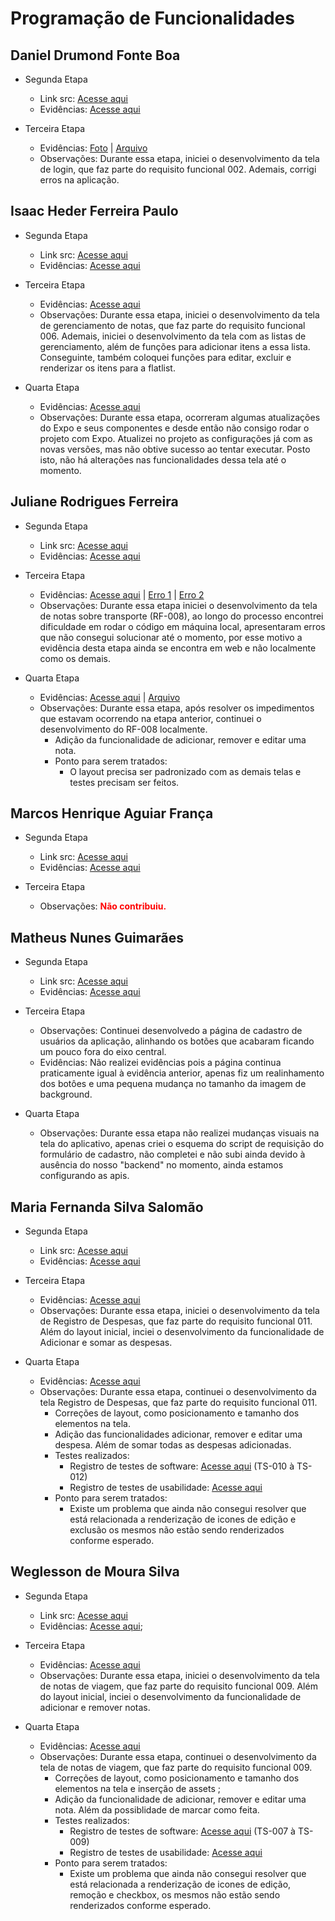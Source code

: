 # Programação de Funcionalidades

## Daniel Drumond Fonte Boa

- Segunda Etapa

  - Link src: [Acesse aqui](../src/etapa-2/Daniel)
  - Evidências: [Acesse aqui](./img/proof-of-execution-daniel.png)

- Terceira Etapa
  - Evidências: [Foto](./img/proof-of-execution-daniel2.png) | [Arquivo](../src/SpeedTrip/screens/LoginScreen.js)
  - Observações: Durante essa etapa, iniciei o desenvolvimento da tela de login, que faz parte do requisito funcional 002. Ademais, corrigi erros na aplicação.

## Isaac Heder Ferreira Paulo

- Segunda Etapa

  - Link src: [Acesse aqui](../src/etapa-2/teste-expo-isaac)
  - Evidências: [Acesse aqui](./img/teste-expo-isaac.png)

- Terceira Etapa
  - Evidências: [Acesse aqui](src/SpeedTrip/screens/NotesManagementScreen.js)
  - Observações: Durante essa etapa, iniciei o desenvolvimento da tela de gerenciamento de notas, que faz parte do requisito funcional 006. Ademais, iniciei o desenvolvimento da tela com as listas de gerenciamento, além de funções para adicionar itens a essa lista. Conseguinte, também coloquei funções para editar, excluir e renderizar os itens para a flatlist.

- Quarta Etapa
  - Evidências: [Acesse aqui](src/SpeedTrip/screens/NotesManagementScreen.js)
  - Observações: Durante essa etapa, ocorreram algumas atualizações do Expo e seus componentes e desde então não consigo rodar o projeto com Expo. Atualizei no projeto as configurações já com as novas versões, mas não obtive sucesso ao tentar executar. Posto isto, não há alterações nas funcionalidades dessa tela até o momento.
 
## Juliane Rodrigues Ferreira

- Segunda Etapa

  - Link src: [Acesse aqui](../src/etapa-2/juliane/app-componentes/app-componentes/)
  - Evidências: [Acesse aqui](./img/expo%20juliane.png)

- Terceira Etapa
  - Evidências: [Acesse aqui](./img/evid_notas_transporte.png) | [Erro 1](./img/ju%20-%20evidencia%20erro%2020-04.jpeg) | [Erro 2](./img/ju%20-%20evidencia%20erro%2023-04.png)
  - Observações: Durante essa etapa iniciei o desenvolvimento da tela de notas sobre transporte (RF-008), ao longo do processo encontrei dificuldade em rodar o código em máquina local, apresentaram erros que não consegui solucionar até o momento, por esse motivo a evidência desta etapa ainda se encontra em web e não localmente como os demais.

- Quarta Etapa
  - Evidências: [Acesse aqui](./img/ju%20-%20evidência_etapa4.png) | [Arquivo](../src/SpeedTrip/screens/NotasTransporteScreen.js)
  - Observações: Durante essa etapa, após resolver os impedimentos que estavam ocorrendo na etapa anterior, continuei o desenvolvimento do RF-008 localmente.
    - Adição da funcionalidade de adicionar, remover e editar uma nota.
    - Ponto para serem tratados:
      - O layout precisa ser padronizado com as demais telas e testes precisam ser feitos.


## Marcos Henrique Aguiar França

- Segunda Etapa

  - Link src: [Acesse aqui](../src/etapa-2/etapa-2/marcos/)
  - Evidências: [Acesse aqui](./img/teste-expo-marcos.png)

- Terceira Etapa
  - Observações: <font color= red>**Não contribuiu.**</font>

## Matheus Nunes Guimarães

- Segunda Etapa

  - Link src: [Acesse aqui](../src/etapa-2/matheus/mthProject)
  - Evidências: [Acesse aqui](./matheus/evidencia/evidencia-mth.jpg)

- Terceira Etapa
   - Observações: Continuei desenvolvedo a página de cadastro de usuários da aplicação, alinhando os botões que acabaram ficando um pouco fora do eixo central.
   - Evidências: Não realizei evidências pois a página continua praticamente igual à evidência anterior, apenas fiz um realinhamento dos botôes e uma pequena mudança no tamanho da imagem de background.

- Quarta Etapa
   - Observações: Durante essa etapa não realizei mudanças visuais na tela do aplicativo, apenas criei o esquema do script de requisição do formulário de cadastro, não completei e não subi ainda devido à ausência do nosso "backend" no momento, ainda estamos configurando as apis.

## Maria Fernanda Silva Salomão

- Segunda Etapa

  - Link src: [Acesse aqui](../src/etapa-2/maria/app-expo/app-expo)
  - Evidências: [Acesse aqui](./img/projeto-expo-maria-fernanda.png)

- Terceira Etapa
  - Evidências: [Acesse aqui](https://youtu.be/bV8LSNVcBBs?feature=shared)
  - Observações: Durante essa etapa, iniciei o desenvolvimento da tela de Registro de Despesas, que faz parte do requisito funcional 011. Além do layout inicial, inciei o desenvolvimento da funcionalidade de Adicionar e somar as despesas.

- Quarta Etapa
  - Evidências: [Acesse aqui](https://youtu.be/wqn1NghtUQM?feature=shared)
  - Observações: Durante essa etapa, continuei o desenvolvimento da tela Registro de Despesas, que faz parte do requisito funcional 011.
    - Correções de layout, como posicionamento e tamanho dos elementos na tela.
    - Adição das funcionalidades adicionar, remover e editar uma despesa. Além de somar todas as despesas adicionadas.
    - Testes realizados:
      - Registro de testes de software: [Acesse aqui](https://github.com/ICEI-PUC-Minas-PMV-ADS/pmv-ads-2024-1-e3-proj-mov-t1-time-5-planner-viagem/blob/main/docs/09-Registro%20de%20Testes%20de%20Software.md) (TS-010 à TS-012)
      - Registro de testes de usabilidade: [Acesse aqui](https://github.com/ICEI-PUC-Minas-PMV-ADS/pmv-ads-2024-1-e3-proj-mov-t1-time-5-planner-viagem/blob/main/docs/10-Plano%20de%20Testes%20de%20Usabilidade.md#teste-de-usabilidade---listas-personalizadas-de-itens-para-viagem)
    - Ponto para serem tratados:
      - Existe um problema que ainda não consegui resolver que está relacionada a renderização de icones de edição e exclusão os mesmos não estão sendo renderizados conforme esperado.

## Weglesson de Moura Silva

- Segunda Etapa

  - Link src: [Acesse aqui](../src/etapa-2/weglesson/WeglessonProject)
  - Evidências: [Acesse aqui](https://youtu.be/74XHptVfHRQ);

- Terceira Etapa

  - Evidências: [Acesse aqui](https://youtu.be/5rUu4EZr-zc)
  - Observações: Durante essa etapa, iniciei o desenvolvimento da tela de notas de viagem, que faz parte do requisito funcional 009. Além do layout inicial, inciei o desenvolvimento da funcionalidade de adicionar e remover notas.

- Quarta Etapa
  - Evidências: [Acesse aqui](https://youtu.be/CaPnrghFWxk)
  - Observações: Durante essa etapa, continuei o desenvolvimento da tela de notas de viagem, que faz parte do requisito funcional 009.
    - Correções de layout, como posicionamento e tamanho dos elementos na tela e inserção de assets ;
    - Adição da funcionalidade de adicionar, remover e editar uma nota. Além da possiblidade de marcar como feita.
    - Testes realizados:
      - Registro de testes de software: [Acesse aqui](https://github.com/ICEI-PUC-Minas-PMV-ADS/pmv-ads-2024-1-e3-proj-mov-t1-time-5-planner-viagem/blob/main/docs/09-Registro%20de%20Testes%20de%20Software.md) (TS-007 à TS-009)
      - Registro de testes de usabilidade: [Acesse aqui](https://github.com/ICEI-PUC-Minas-PMV-ADS/pmv-ads-2024-1-e3-proj-mov-t1-time-5-planner-viagem/blob/main/docs/10-Plano%20de%20Testes%20de%20Usabilidade.md#teste-de-usabilidade---listas-personalizadas-de-itens-para-viagem)
    - Ponto para serem tratados:
      - Existe um problema que ainda não consegui resolver que está relacionada a renderização de icones de edição, remoção e checkbox, os mesmos não estão sendo renderizados conforme esperado.
